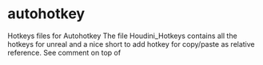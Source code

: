 # autohotkey
 Hotkeys files for Autohotkey
 The file Houdini_Hotkeys contains all the hotkeys for unreal and a nice short to add hotkey for copy/paste as relative reference.
 See comment on top of 
